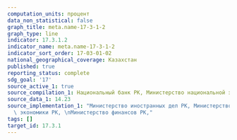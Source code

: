 ```yaml
---
computation_units: процент
data_non_statistical: false
graph_title: meta.name-17-3-1-2
graph_type: line
indicator: 17.3.1.2
indicator_name: meta.name-17-3-1-2
indicator_sort_order: 17-03-01-02
national_geographical_coverage: Казахстан
published: true
reporting_status: complete
sdg_goal: '17'
source_active_1: true
source_compilation_1: Национальный банк РК, Министерство национальной экономики РК
source_data_1: 14.23
source_implementation_1: "Министерство иностранных дел РК, Министерство национальной\
  \ экономики РК, \nМинистерство финансов РК,"
tags: []
target_id: 17.3.1
---
```

